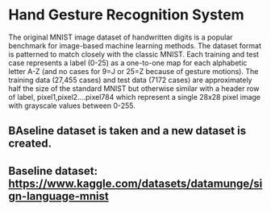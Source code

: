 # Hand Gesture Recognition System
The original MNIST image dataset of handwritten digits is a popular benchmark for image-based machine learning methods. The dataset format is patterned to match closely with the classic MNIST. Each training and test case represents a label (0-25) as a one-to-one map for each alphabetic letter A-Z (and no cases for 9=J or 25=Z because of gesture motions). The training data (27,455 cases) and test data (7172 cases) are approximately half the size of the standard MNIST but otherwise similar with a header row of label, pixel1,pixel2….pixel784 which represent a single 28x28 pixel image with grayscale values between 0-255. 
## BAseline dataset is taken and a new dataset is created.
## Baseline dataset: https://www.kaggle.com/datasets/datamunge/sign-language-mnist
